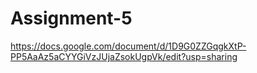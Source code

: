 # Assignment-5
https://docs.google.com/document/d/1D9G0ZZGqgkXtP-PP5AaAz5aCYYGiVzJUjaZsokUgpVk/edit?usp=sharing
